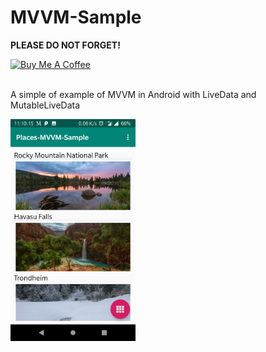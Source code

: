 # MVVM-Sample


<b>PLEASE DO NOT FORGET!</b>

<a href="https://www.buymeacoffee.com/rizvanhawaldar" target="_blank"><img src="https://cdn.buymeacoffee.com/buttons/default-black.png" alt="Buy Me A Coffee" width=15% height=15%></a>
<br/><br/>


A simple of example of MVVM in Android with LiveData and MutableLiveData 

<img src="images/1.png" width=200px></img>
